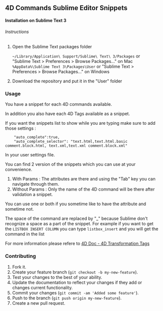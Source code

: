 ## 4D Commands Sublime Editor Snippets

#### Installation on Sublime Text 3

###### Instructions

1. Open the Sublime Text packages folder

    `~/Library/Application\ Support/Sublime\ Text\ 3/Packages` or "Sublime Text > Preferences > Browse Packages..." on Mac
    `%AppData%\Sublime Text 3\Packages\User` or "Sublime Text > Preferences > Browse Packages..." on Windows

2. Download the repository and put it in the "User" folder

### Usage

You have a snippet for each 4D commands available.

In addition you also have each 4D Tags available as a snippet.

If you want the snippets list to show while you are typing make sure to add those settings :

```
	"auto_complete":true,
	"auto_complete_selector": "text.html,text.html.basic comment.block.html, text.xml,text.xml comment.block.xml"
```
In your user settings file.

You can find 2 version of the snippets which you can use at your convenience.

1. With Params : The attributes are there and using the "Tab" key you can navigate through them.
2. Without Params : Only the name of the 4D command will be there after validation a snippet.

You can use one or both if you sometime like to have the attribute and sometime not.

The space of the command are replaced by "_" because Sublime don't recognize a space as a part of the snippet. For example if you want to get the `LISTBOX INSERT COLUMN` you can type `listbox_insert` and you will get the command in the list

For more information please refere to [4D Doc - 4D Transformation Tags](https://doc.4d.com/4Dv17R3/4D/17-R3/4D-Transformation-Tags.300-3907284.en.html#2880084)

### Contributing

1. Fork it.
2. Create your feature branch (`git checkout -b my-new-feature`).
3. Test your changes to the best of your ability.
4. Update the documentation to reflect your changes if they add or changes current functionality.
5. Commit your changes (`git commit -am 'Added some feature'`).
6. Push to the branch (`git push origin my-new-feature`).
7. Create a new pull request.
